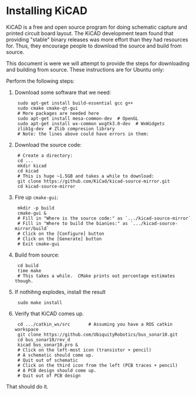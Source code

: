 # Installing KiCAD

KiCAD is a free and open source program for doing schematic
capture and printed circuit board layout.  The KiCAD development
team found that providing "stable" binary releases was more
effort than they had resources for.  Thus, they encourage people
to download the source and build from source.

This document is were we will attempt to provide the steps for
downloading and building from source.  These instructions are
for Ubuntu only:

Perform the following steps:

1. Download some software that we need:

        sudo apt-get install build-essential gcc g++
        sudo cmake cmake-qt-gui
        # More packages are needed here
        sudo apt-get install mesa-common-dev  # OpenGL
        sudo apt-get install wx-common wxgtk3.0-dev  # WxWidgets
        zlib1g-dev  # Zlib compresion library
        # Note: the lines above could have errors in them:

2. Download the source code:

        # Create a directory:
        cd ...
        mkdir kicad
        cd kicad
        # This is huge ~1.5GB and takes a while to download:
        git clone https://github.com/KiCad/kicad-source-mirror.git
        cd kicad-source-mirror

3. Fire up `cmake-gui`:

        mkdir -p build
        cmake-gui &
        # Fill in "Where is the source code:" as `.../kicad-source-mirror`
        # Fill in "Where to build the bianies:" as `.../kicad-source-mirror/build`
        # Click on the [Configure] button
        # Click on the [Generate] button
        # Exit cmake-gui

4. Build from source:

        cd build
        time make
        # This takes a while.  CMake prints out percentage estimates though.

5. If nothihng explodes, install the result

        sudo make install

6. Verify that KiCAD comes up.

        cd .../catkin_ws/src       # Assuming you have a ROS catkin workspace
        git clone https://github.com/UbiquityRobotics/bus_sonar10.git
        cd bus_sonar10/rev_d
        kicad bus_sonar10.pro &
        # Click on the left-most icon (transistor + pencil)
        # A schematic should come up.
        # Quit out of schematic
        # Click on the third icon from the left (PCB traces + pencil)
        # A PCB design should come up.
        # Quit out of PCB design

That should do it.

